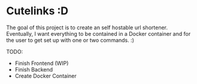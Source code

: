 # Cutelinks :D

The goal of this project is to create an self hostable url shortener. Eventually, I want everything to be contained in a Docker container and for the user to get set up with one or two commands. :)

TODO:

- Finish Frontend (WIP)
- Finish Backend
- Create Docker Container

